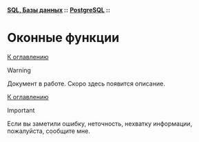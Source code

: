 **[SQL, Базы данных](../../README.md#sql-and-db) ::** 
**[PostgreSQL](../../README.md#sql-and-db-postgresql) ::**
# Оконные функции

<!--
https://habr.com/ru/articles/664000/
-->

[К оглавлению](../../README.md#sql-and-db-postgresql)

> [!WARNING]
> Документ в работе. Скоро здесь появится описание.

[К оглавлению](../../README.md#sql-and-db-postgresql)

> [!IMPORTANT]
> Если вы заметили ошибку, неточность, нехватку информации, пожалуйста, сообщите мне.
